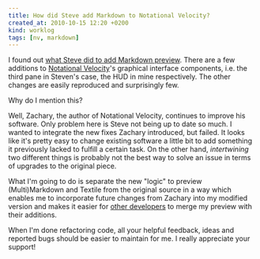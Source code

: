 ```yaml
---
title: How did Steve add Markdown to Notational Velocity?
created_at: 2010-10-15 12:20 +0200
kind: worklog
tags: [nv, markdown]
---
```


I found out [what Steve did to add Markdown preview](http://github.com/panicsteve/nv/commit/ce6bf6e5cc3a635ed51fbecffd486ee97808220e).  There are a few additions to [Notational Velocity](http://notational.net)'s graphical interface components, i.e. the third pane in Steven's case, the HUD in mine respectively.  The other changes are easily reproduced and surprisingly few.

Why do I mention this?

Well, Zachary, the author of Notational Velocity, continues to improve his software.  Only problem here is Steve not being up to date so much.  I wanted to integrate the new fixes Zachary introduced, but failed.  It looks like it's pretty easy to change existing software a little bit to add something it previously lacked to fulfill a certain task.  On the other hand, _intertwining_ two different things is probably not the best way to solve an issue in terms of upgrades to the original piece.

What I'm going to do is separate the new "logic" to preview (Multi)Markdown and Textile from the original source in a way which enables me to incorporate future changes from Zachary into my modified version and makes it easier for [other developers](http://elasticthreads.tumblr.com/nv) to merge my preview with their additions.

When I'm done refactoring code, all your helpful feedback, ideas and reported bugs should be easier to maintain for me.  I really appreciate your support!
